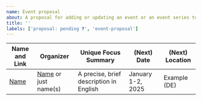 ```yaml
---
name: Event proposal
about: A proposal for adding or updating an event or an event series to the [overview table](https://github.com/w3c-cg/dataspaces).
title: ''
labels: ['proposal: pending ❓', 'event-proposal']
---
```


| Name and Link              | Organizer                                  | Unique Focus Summary                    | (Next) Date       | (Next) Location |
|----------------------------|--------------------------------------------|-----------------------------------------|-------------------|-----------------|
| [Name](http://example.org) | [Name](http://example.org) or just name(s) | A precise, brief description in English | January 1-2, 2025 | Example (DE)    |
